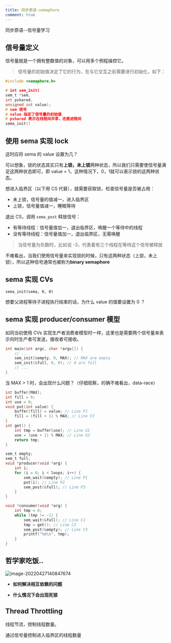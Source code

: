 ```yaml
---
title: 同步原语-semaphore
comment: true
---
```


同步原语--信号量学习

<!--more-->

## 信号量定义

信号量就是一个拥有整数值的对象，可以用多个例程操控它。

> 信号量的初始值决定了它的行为，在与它交互之前需要进行初始化，如下：

```c
#include <semaphore.h>

# int sem_init(
sem_t *sem,
int pshared,
unsigned int value);
# sem 信号
# value 指定了信号量的初始值
# pshared 表示在线程间共享，还是进程间
sema_init()
```

## 使用 sema 实现 lock

这时应将 sema 的 value 设置为几？

可以想象，锁的状态其实只有**上锁，未上锁**两种状态，所以我们只需要使信号量满足这两种状态即可，即 value = 1，这种情况下，0，1就可以表示锁的这两种状态。



想进入临界区（以下用 CS 代替），就需要获取锁，检查信号量是否被占用：

- 未上锁，信号量的值减一，进入临界区
- 上锁，信号量值减一，睡眠等待



退出 CS，调用 `sema_post` 释放信号：

- 有等待线程：信号量值加一，退出临界区，唤醒一个等待中的线程
- 没有等待线程：信号量值加一，退出临界区，无需唤醒



> 当信号量为负数时，比如说 -3，代表着有三个线程在等待这个信号被释放



不难看出，当我们使用信号量来实现锁的时候，只有这两种状态（上锁，未上锁），所以这种信号通常也被称为**binary semaphore**



## sema 实现 CVs

`sema_init(sema, 0, 0)`

想要父进程等待子进程执行结束的话，为什么 value 的值要设置为 0 ？



## sema 实现 producer/consumer 模型

如同当初使用 CVs 实现生产者消费者模型时一样，这里也是需要两个信号量来表示何时生产者可发送，接收者可接收。

```c
int main(int argc, char *argv[]) {
    // ...
    sem_init(&empty, 0, MAX); // MAX are empty
    sem_init(&full, 0, 0); // 0 are full
    // ...
}
```



当 MAX > 1 时，会出现什么问题？（仔细观察，的确不难看出，data-race）

```c
int buffer[MAX];
int fill = 0;
int use = 0;
void put(int value) {
    buffer[fill] = value; // Line F1
    fill = (fill + 1) % MAX; // Line F2
} 
int get() {
    int tmp = buffer[use]; // Line G1
    use = (use + 1) % MAX; // Line G2
    return tmp;
}

sem_t empty;
sem_t full;
void *producer(void *arg) {
    int i;
    for (i = 0; i < loops; i++) {
        sem_wait(&empty); // Line P1
        put(i); // Line P2
        sem_post(&full); // Line P3
    }
}

void *consumer(void *arg) {
    int tmp = 0;
    while (tmp != -1) {
        sem_wait(&full); // Line C1
        tmp = get(); // Line C2
        sem_post(&empty); // Line C3
        printf("%d\n", tmp);
    }
}
```



## 哲学家吃饭..

![image-20220427140847674](https://s2.loli.net/2022/04/27/wYIi1fhCQog2XVP.png)



- **如何解决相互依赖的问题**

- **什么情况下会出现死锁**



## Thread Throttling

线程节流，控制线程数量。

通过信号量控制进入临界区的线程数量